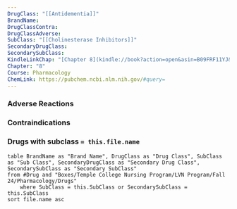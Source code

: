 ```yaml
---
DrugClass: "[[Antidementia]]"
BrandName: 
DrugClassContra: 
DrugClassAdverse: 
SubClass: "[[Cholinesterase Inhibitors]]"
SecondaryDrugClass: 
SecondarySubClass: 
KindleLinkChap: "[Chapter 8](kindle://book?action=open&asin=B09FRF11YJ&location=4155)"
Chapter: "8"
Course: Pharmacology
ChemLink: https://pubchem.ncbi.nlm.nih.gov/#query=
---
```

### Adverse Reactions 

### Contraindications

### Drugs with subclass `= this.file.name`
```dataview
table BrandName as "Brand Name", DrugClass as "Drug Class", SubClass as "Sub Class", SecondaryDrugClass as "Secondary Drug Class", SecondarySubClass as "Secondary SubClass"
from #Drug and "Boxes/Temple College Nursing Program/LVN Program/Fall 24/Pharmacology/Drugs" 
	where SubClass = this.SubClass or SecondarySubClass = this.SubClass
sort file.name asc
```
